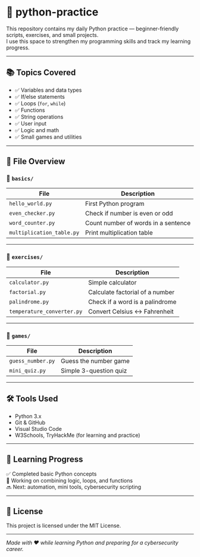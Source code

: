 # 🐍 python-practice

This repository contains my daily Python practice — beginner-friendly scripts, exercises, and small projects.  
I use this space to strengthen my programming skills and track my learning progress.

---

## 📚 Topics Covered

- ✅ Variables and data types  
- ✅ If/else statements  
- ✅ Loops (`for`, `while`)  
- ✅ Functions  
- ✅ String operations  
- ✅ User input  
- ✅ Logic and math  
- ✅ Small games and utilities

---

## 📂 File Overview

### 🔹 `basics/`
| File | Description |
|------|-------------|
| `hello_world.py` | First Python program |
| `even_checker.py` | Check if number is even or odd |
| `word_counter.py` | Count number of words in a sentence |
| `multiplication_table.py` | Print multiplication table |

---

### 🔹 `exercises/`
| File | Description |
|------|-------------|
| `calculator.py` | Simple calculator |
| `factorial.py` | Calculate factorial of a number |
| `palindrome.py` | Check if a word is a palindrome |
| `temperature_converter.py` | Convert Celsius ↔ Fahrenheit |

---

### 🔹 `games/`
| File | Description |
|------|-------------|
| `guess_number.py` | Guess the number game |
| `mini_quiz.py` | Simple 3-question quiz |

---

## 🛠️ Tools Used

- Python 3.x  
- Git & GitHub  
- Visual Studio Code  
- W3Schools, TryHackMe (for learning and practice)

---

## 🚀 Learning Progress

✅ Completed basic Python concepts  
🚧 Working on combining logic, loops, and functions  
🔜 Next: automation, mini tools, cybersecurity scripting

---

## 📄 License

This project is licensed under the MIT License.

---

*Made with ❤️ while learning Python and preparing for a cybersecurity career.*
